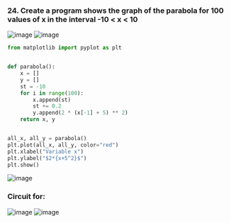 ### 24. Create a program shows the graph of the parabola for 100 values of x in the interval -10 < x < 10   
![image](https://user-images.githubusercontent.com/89135778/203801737-c5e2fe38-9380-42b3-81e2-cd6b2deb8a29.png)
![image](https://user-images.githubusercontent.com/89135778/203801803-ae765073-4282-476f-915e-c2862785000b.png)

```.py
from matplotlib import pyplot as plt


def parabola():
    x = []
    y = []
    st = -10
    for i in range(100):
        x.append(st)
        st += 0.2
        y.append(2 * (x[-1] + 5) ** 2)
    return x, y


all_x, all_y = parabola()
plt.plot(all_x, all_y, color="red")
plt.xlabel("Variable x")
plt.ylabel("$2*{x+5^2}$")
plt.show()

```
![image](https://user-images.githubusercontent.com/89135778/203801941-20d48455-dab3-4357-a1c9-f11e7240367a.png)

### Circuit for:
![image](https://user-images.githubusercontent.com/89135778/203802082-18a18d88-0f03-4996-9013-b233c96e6dc7.png)
![image](https://user-images.githubusercontent.com/89135778/203802149-5f74b102-8f90-420f-bfd1-15c66e9001f3.png)
